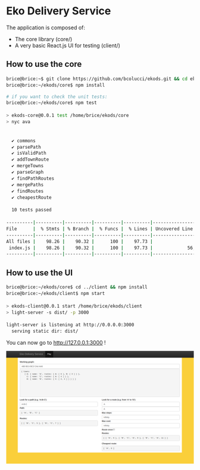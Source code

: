 
# Eko Delivery Service

The application is composed of:
- The core library (core/)
- A very basic React.js UI for testing (client/)

## How to use the core

```bash
brice@brice:~$ git clone https://github.com/bcolucci/ekods.git && cd ekods/core
brice@brice:~/ekods/core$ npm install
```

```bash
# if you want to check the unit tests:
brice@brice:~/ekods/core$ npm test

> ekods-core@0.0.1 test /home/brice/ekods/core
> nyc ava


  ✔ commons
  ✔ parsePath
  ✔ isValidPath
  ✔ addTownRoute
  ✔ mergeTowns
  ✔ parseGraph
  ✔ findPathRoutes
  ✔ mergePaths
  ✔ findRoutes
  ✔ cheapestRoute

  10 tests passed

----------|----------|----------|----------|----------|-------------------|
File      |  % Stmts | % Branch |  % Funcs |  % Lines | Uncovered Line #s |
----------|----------|----------|----------|----------|-------------------|
All files |    98.26 |    90.32 |      100 |    97.73 |                   |
 index.js |    98.26 |    90.32 |      100 |    97.73 |             56,64 |
----------|----------|----------|----------|----------|-------------------|
```

## How to use the UI

```bash
brice@brice:~/ekods/core$ cd ../client && npm install
brice@brice:~/ekods/client$ npm start

> ekods-client@0.0.1 start /home/brice/ekods/client
> light-server -s dist/ -p 3000

light-server is listening at http://0.0.0.0:3000
  serving static dir: dist/
```

You can now go to http://127.0.0.1:3000 !

![screenshot](https://github.com/bcolucci/ekods/raw/master/screenshot.png)
